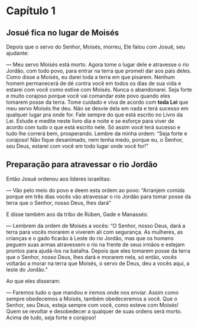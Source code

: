 # Capítulo 1
## Josué fica no lugar de Moisés
Depois que o servo do Senhor, Moisés, morreu, Ele falou com Josué, seu ajudante:

— Meu servo Moisés está morto. Agora tome o lugar dele e atravesse o rio Jordão, com todo povo, para entrar na terra que prometi dar aos pais deles. Como disse a Moisés, eu darei toda a terra em que pisarem. Nenhum homem permanecerá de dé contra você em todos os dias de sua vida e estarei com você como estive com Moisés. Nunca o abandonarei. Seja forte e muito corajoso porque você vai comandar este povo quando eles tomarem posse da terra. Tome cuidado e viva de acordo com **toda Lei** que meu servo Moisés lhe deu. Não se desvie dela em nada e terá sucesso em qualquer lugar pra onde for. Fale sempre do que está escrito no Livro da Lei. Estude e medite neste livro dia e noite e se esforçe para viver de acordo com tudo o que está escrito nele. Só assim você terá sucesso e tudo lhe correrá bem, prosperando. Lembre da minha ordem: “Seja forte e corajoso! Não fique desanimado, nem tenha medo, porque eu, o Senhor, seu Deus, estarei com você em todo lugar onde você for!”

## Preparação para atravessar o rio Jordão
Então Josué ordenou aos líderes israelitas:

— Vão pelo meio do povo e deem esta ordem ao povo: “Arranjem comida porque em três dias vocês vão atravessar o rio Jordão para tomar posse da terra que o Senhor, nosso Deus, lhes dará”

E disse também aos da tribo de Rúben, Gade e Manassés:

— Lembrem da ordem de Moisés a vocês: “O Senhor, nosso Deus, dará a terra para vocês morarem e viverem ali com segurança. As mulheres, as crianças e o gado ficarão à Leste do rio Jordão, mas que os homens peguem suas armas atravessem o rio na frente de seus irmãos e estejam prontos para ajudá-los na batalha. Depois que eles tomarem posse da terra que o Senhor, nosso Deus, lhes dará e morarem nela, só então, vocês voltarão a morar na terra que Moisés, o servo de Deus, deu a vocês aqui, a leste do Jordão.”

Ao que eles disseram:

— Faremos tudo o que mandou e iremos onde nos enviar. Assim como sempre obedecemos a Moisés, também obedeceremos a você. Que o Senhor, seu Deus, esteja sempre com você, como esteve com Moisés! Quem se revoltar e desobedecer a qualquer de suas ordens será morto. Acima de tudo, seja forte e corajoso!

